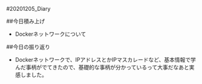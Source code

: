 #20201205_Diary

##今日積み上げ
- Dockerネットワークについて

##今日の振り返り
- Dockerネットワークで、IPアドレスとかIPマスカレードなど、基本情報で学んだ事柄がでてきたので、基礎的な事柄が分かっているって大事だなあと実感しました。
